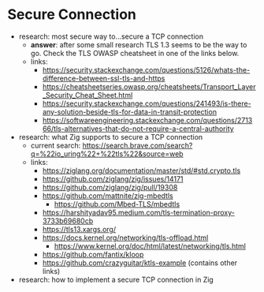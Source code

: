 # Secure Connection

- research: most secure way to...secure a TCP connection
	- **answer**: after some small research TLS 1.3 seems to be the way to go. Check the TLS OWASP cheatsheet in one of the links below.
	- links:
	    - https://security.stackexchange.com/questions/5126/whats-the-difference-between-ssl-tls-and-https
	    - https://cheatsheetseries.owasp.org/cheatsheets/Transport_Layer_Security_Cheat_Sheet.html
	    - https://security.stackexchange.com/questions/241493/is-there-any-solution-beside-tls-for-data-in-transit-protection
	    - https://softwareengineering.stackexchange.com/questions/271366/tls-alternatives-that-do-not-require-a-central-authority
- research: what Zig supports to secure a TCP connection
	- current search: https://search.brave.com/search?q=%22io_uring%22+%22tls%22&source=web
	- links:
	    - https://ziglang.org/documentation/master/std/#std.crypto.tls
	    - https://github.com/ziglang/zig/issues/14171
	    - https://github.com/ziglang/zig/pull/19308
	    - https://github.com/mattnite/zig-mbedtls
			- https://github.com/Mbed-TLS/mbedtls
	    - https://harshityadav95.medium.com/tls-termination-proxy-3733b69680cb
	    - https://tls13.xargs.org/
	    - https://docs.kernel.org/networking/tls-offload.html
			- https://www.kernel.org/doc/html/latest/networking/tls.html
	    - https://github.com/fantix/kloop
		- https://github.com/crazyguitar/ktls-example (contains other links)
- research: how to implement a secure TCP connection in Zig
